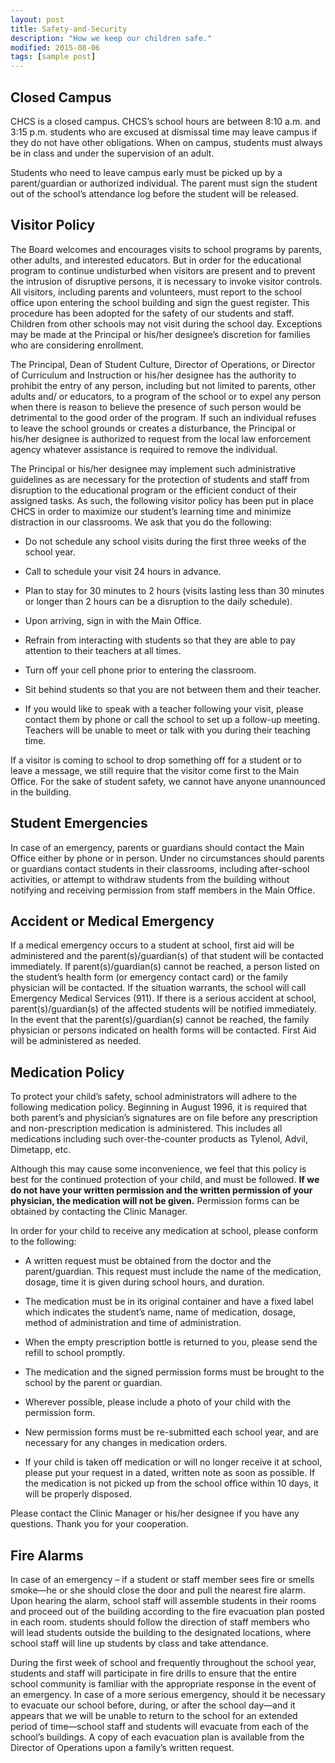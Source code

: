 ```yaml
---
layout: post
title: Safety-and-Security
description: "How we keep our children safe."
modified: 2015-08-06
tags: [sample post]
---
```


## Closed Campus

CHCS is a closed campus.  CHCS’s school hours are between 8:10 a.m. and 3:15 p.m. students who are excused at dismissal time may leave campus if they do not have other obligations. When on campus, students must always be in class and under the supervision of an adult.

Students who need to leave campus early must be picked up by a parent/guardian or authorized individual. The parent must sign the student out of the school’s attendance log before the student will be released.

## Visitor Policy

The Board welcomes and encourages visits to school programs by parents, other adults, and interested educators.  But in order for the educational program to continue undisturbed when visitors are present and to prevent the intrusion of disruptive persons, it is necessary to invoke visitor controls.  All visitors, including parents and volunteers, must report to the school office upon entering the school building and sign the guest register.  This procedure has been adopted for the safety of our students and staff.  Children from other schools may not visit during the school day.  Exceptions may be made at the Principal or his/her designee’s discretion for families who are considering enrollment.

The Principal, Dean of Student Culture, Director of Operations, or Director of Curriculum and Instruction or his/her designee has the authority to prohibit the entry of any person, including but not limited to parents, other adults and/ or educators, to a program of the school or to expel any person when there is reason to believe the presence of such person would be detrimental to the good order of the program.  If such an individual refuses to leave the school grounds or creates a disturbance, the Principal or his/her designee is authorized to request from the local law enforcement agency whatever assistance is required to remove the individual.

The Principal or his/her designee may implement such administrative guidelines as are necessary for the protection of students and staff from disruption to the educational program or the efficient conduct of their assigned tasks.  As such, the following visitor policy has been put in place CHCS in order to maximize our student’s learning time and minimize distraction in our classrooms.  We ask that you do the following:

* Do not schedule any school visits during the first three weeks of the school year.

* Call to schedule your visit 24 hours in advance.

* Plan to stay for 30 minutes to 2 hours (visits lasting less than 30 minutes or longer than 2 hours can be a disruption to the daily schedule).

* Upon arriving, sign in with the Main Office.

* Refrain from interacting with students so that they are able to pay attention to their teachers at all times.

* Turn off your cell phone prior to entering the classroom.

* Sit behind students so that you are not between them and their teacher.

* If you would like to speak with a teacher following your visit, please contact them by phone or call the school to set up a follow-up meeting.  Teachers will be unable to meet or talk with you during their teaching time.

If a visitor is coming to school to drop something off for a student or to leave a message, we still require that the visitor come first to the Main Office.  For the sake of student safety, we cannot have anyone unannounced in the building.

## Student Emergencies

In case of an emergency, parents or guardians should contact the Main Office either by phone or in person.  Under no circumstances should parents or guardians contact students in their classrooms, including after-school activities, or attempt to withdraw students from the building without notifying and receiving permission from staff members in the Main Office.

## Accident or Medical Emergency

If a medical emergency occurs to a student at school, first aid will be administered and the parent(s)/guardian(s) of that student will be contacted immediately.  If parent(s)/guardian(s) cannot be reached, a person listed on the student’s health form (or emergency contact card) or the family physician will be contacted. If the situation warrants, the school will call Emergency Medical Services (911).  If there is a serious accident at school, parent(s)/guardian(s) of the affected students will be notified immediately.  In the event that the parent(s)/guardian(s) cannot be reached, the family physician or persons indicated on health forms will be contacted. First Aid will be administered as needed.

## Medication Policy

To protect your child’s safety, school administrators will adhere to the following medication policy.  Beginning in August 1996, it is required that both parent’s and physician’s signatures are on file before any prescription and non-prescription medication is administered.  This includes all medications including such over-the-counter products as Tylenol, Advil, Dimetapp, etc.

Although this may cause some inconvenience, we feel that this policy is best for the continued protection of your child, and must be followed.  **If we do not have your written permission and the written permission of your physician, the medication will not be given.**  Permission forms can be obtained by contacting the Clinic Manager.

In order for your child to receive any medication at school, please conform to the following:

* A written request must be obtained from the doctor and the parent/guardian.  This request must include the name of the medication, dosage, time it is given during school hours, and duration.

* The medication must be in its original container and have a fixed label which indicates the student’s name, name of medication, dosage, method of administration and time of administration.

* When the empty prescription bottle is returned to you, please send the refill to school promptly.

* The medication and the signed permission forms must be brought to the school by the parent or guardian.

* Wherever possible, please include a photo of your child with the permission form.

* New permission forms must be re-submitted each school year, and are necessary for any changes in medication orders.

* If your child is taken off medication or will no longer receive it at school, please put your request in a dated, written note as soon as possible.  If the medication is not picked up from the school office within 10 days, it will be properly disposed.



Please contact the Clinic Manager or his/her designee if you have any questions.  Thank you for your cooperation.

## Fire Alarms

In case of an emergency – if a student or staff member sees fire or smells smoke—he or she should close the door and pull the nearest fire alarm.  Upon hearing the alarm, school staff will assemble students in their rooms and proceed out of the building according to the fire evacuation plan posted in each room.  students should follow the direction of staff members who will lead students outside the building to the designated locations, where school staff will line up students by class and take attendance.

During the first week of school and frequently throughout the school year, students and staff will participate in fire drills to ensure that the entire school community is familiar with the appropriate response in the event of an emergency.  In case of a more serious emergency, should it be necessary to evacuate our school before, during, or after the school day—and it appears that we will be unable to return to the school for an extended period of time—school staff and students will evacuate from each of the school’s buildings.  A copy of each evacuation plan is available from the Director of Operations upon a family’s written request.
